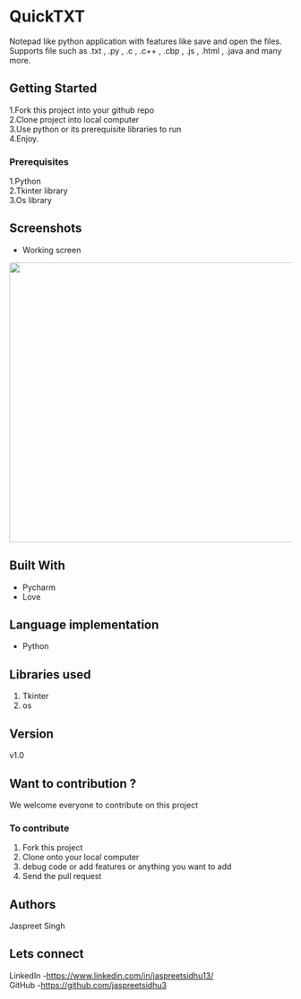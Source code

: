 # QuickTXT
Notepad like python application with features like save and open the files. Supports file such as .txt , .py , .c , .c++ , .cbp , .js , .html , .java and many more.

## Getting Started

1.Fork this project into your github repo</br>
2.Clone project into local computer</br>
3.Use python or its prerequisite libraries to run</br>
4.Enjoy.

### Prerequisites
1.Python</br>
2.Tkinter library</br>
3.Os library


## Screenshots

* Working screen
<img src="ScreenShots/a.png" width=700 height=500/>

## Built With

* Pycharm
* Love

## Language implementation
* Python
## Libraries used
1. Tkinter
2. os

## Version
v1.0

## Want to contribution ?
We welcome everyone to contribute on this project
### To contribute
1. Fork this project
2. Clone onto your local computer
3. debug code or add features or anything you want to add
4. Send the pull request

## Authors

Jaspreet Singh


## Lets connect
LinkedIn -https://www.linkedin.com/in/jaspreetsidhu13/
</br>
GitHub -https://github.com/jaspreetsidhu3
